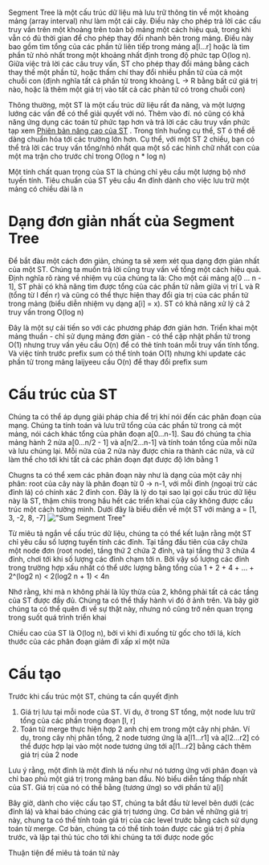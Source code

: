 Segment Tree là một cấu trúc dữ liệu mà lưu trữ thông tin về một khoảng mảng (array interval) như làm một cái cây. Điều này cho phép trả lời các cấu truy vấn trên một khoảng trên toàn bộ mảng một cách hiệu quả, trong khi vẫn có đủ thời gian để cho phép thay đổi nhanh bên trong mảng. Điều này bao gồm tìm tổng của các phần tử liên tiếp trong mảng a[l...r] hoặc là tìm phần tử nhỏ nhất trong một khoảng nhất định trong độ phức tạp O(log n). Giữa việc trả lời các câu truy vấn, ST cho phép thay đổi mảng bằng cách thay thế một phần tử, hoặc thấm chí thay đổi nhiều phần tử của cả một chuỗi con (định nghĩa tất cả phần tử trong khoảng L -> R bằng bất cứ giá trị nào, hoặc là thêm một giá trị vào tất cả các phàn tử có trong chuỗi con)

Thông thường, một ST là một cấu trúc dữ liệu rất đa năng, và một lượng lướng các vấn đề có thể giải quyết với nó. Thêm vào đí. nó cũng có khả năng ứng dụng các toán tử phức tạp hơn và trả lời các câu truy vấn phức tạp xem [Phiên bản nâng cao của ST](https://cp-algorithms.com/data_structures/segment_tree.html#advanced-versions-of-segment-trees) . Trong tính huống cụ thể, ST ó thể dễ dàng chuẩn hóa tới các trường lớn hơn. Cụ thể, với một ST 2 chiều, bạn có thể trả lời các truy vấn tổng/nhỏ nhất qua một số các hình chữ nhất con của một ma trận cho trước chỉ trong O(log n * log n)

Một tính chất quan trọng của ST là chúng chỉ yêu cầu một lượng bộ nhớ tuyến tính. Tiêu chuẩn của ST yêu cầu 4n đỉnh dành cho việc lưu trữ một mảng có chiều dài là n

# Dạng đơn giản nhất của Segment Tree
Để bắt đàu một cách đơn giản, chúng ta sẽ xem xét qua dạng đợn giản nhất của một ST. Chúng ta muốn trả lời cũng truy vấn về tổng một cách hiệu quả. Định nghĩa rõ ràng về nhiệm vụ của chúng ta là: Cho một cái mảng a[0 ... n - 1], ST phải có khả năng tìm được tổng của các phần tử nằm giữa vị trí L và R (tổng từ l đến r) và cũng có thể thực hiện thay đổi gia trị của các phần tử trong mảng (biểu diễn nhiệm vụ dạng a[i] = x). ST có khả năng xử lý cả 2 truy vấn trong O(log n)

Đây là một sự cải tiến so với các phương pháp đơn giản hơn. Triển khai một mảng thuần - chỉ sử dụng mảng đơn giản - có thể cập nhật phần tử trong O(1) nhưng truy vấn yêu cầu O(n) để có thẻ tính toán mỗi truy vấn tính tổng. Và việc tính trước prefix sum có thể tính toán O(1) nhưng khi update các phần tử trong mảng laijyeeu cầu O(n) để thay đổi prefix sum

# Cấu trúc của ST
Chúng ta có thể áp dụng giải pháp chia để trị khí nói đến các phân đoạn của mạng. Chúng ta tính toán và lưu trữ tổng của các phần tử trong cả một mảng, nói cách khác tổng của phân đoạn a[0...n-1]. Sau đó chúng ta chia mảng hành 2 nửa a[0...n/2 - 1] và a[n/2...n-1] và tính toán tổng của mỗi nữa và lưu chúng lại. Mỗi nửa của 2 nửa này được chia ra thành các nửa, và cứ làm thể cho tới khi tất cả các phân đoạn đạt được độ lớn bằng 1

Chugns ta có thể xem các phân đoạn này như là dạng của một cây nhị phân: root của cây này là phân đoạn từ 0 -> n-1, với mỗi đỉnh (ngoại trừ các đỉnh lá) có chính xác 2 đỉnh con. Đây là lý do tại sao lại gọi cấu trúc dữ liệu này là ST, thậm chiis trong hầu hết các triển khai của cây không được cấu trúc một cách tường mình. Dưới đây là biểu diễn về một ST với mảng a = [1, 3, -2, 8, -7]
!["Sum Segment Tree"](https://cp-algorithms.com/data_structures/sum-segment-tree.png)

Từ miêu tả ngắn về cấu trúc dữ liệu, chúng ta có thể kết luận rằng một ST chỉ yêu cầu số lượng tuyến tính các đỉnh. Tại tầng đầu tiên của cây chứa một node đơn (root node), tầng thứ 2 chứa 2 đỉnh, và tại tầng thứ 3 chứa 4 đỉnh, chơi tới khi số lượng các đỉnh chạm tới n. Bởi vậy số lượng các đỉnh trong trường hợp xấu nhất có thể ước lượng bằng tổng của 1 + 2 + 4 + ... + 2^(log2 n) < 2(log2 n + 1) < 4n

Nhớ rằng, khi mà n không phải là lũy thừa của 2, không phải tất cả các tầng của ST được đầy đủ. Chúng ta có thể thấy hành vi đó ở ảnh trên. Và bây giờ chúng ta có thể quên đi về sự thật này, nhưng nó cũng trở nên quan trọng trong suốt quá trình triển khai

Chiều cao của ST là O(log n), bởi vì khi đi xuống từ gốc cho tới lá, kích thước của các phân đoạn giảm đi xấp xỉ một nửa

# Cấu tạo
Trước khi cấu trúc một ST, chúng ta cần quyết định
1. Giá trị lưu tại mỗi node của ST. Ví dụ, ở trong ST tổng, một node lưu trữ tổng của các phần trong đoạn [l, r]
2. Toán tử merge thực hiện hợp 2 anh chị em trong một cây nhị phân. Ví dụ, trong cây nhị phân tổng, 2 node tương ứng là a[l1...r1] và a[l2...r2] có thể được hợp lại vào một node tương ứng tới a[l1...r2] bằng cách thêm giá trị của 2 node

Lưu ý rằng, một đỉnh là một đỉnh lá nếu như nó tương ứng với phân đoạn và chỉ bao phủ một giá trị trong mảng ban đầu. Nó biểu diễn tầng thấp nhất của ST. Giá trị của nó có thể bằng (tương ứng) so với phần tử a[i]

Bây giờ, dành cho việc cấu tạo ST, chúng ta bắt đầu từ level bên dưới (các đỉnh lá) và khai báo chúng các giá trị tương ứng. Cơ bản về những giá trị này, chung ta có thể tính toán giá trị của các level trước bằng cách sử dụng toán từ merge. Cơ bản, chúng ta có thể tính toán được các giá trị ở phía trước, và lập tại thủ túc cho tới khi chúng ta tới được node gốc

Thuận tiện để miêu tả toán tử này 